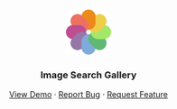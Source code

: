 <!--

<!-- PROJECT LOGO -->
<br />
<p align="center">
  <a href="https://github.com/Curlos/Weather-Forecaster">
    <img src="/public/photos.png" alt="Logo" width="80" height="80">
  </a>

  <h3 align="center">Image Search Gallery</h3>

  <p align="center">
    <a href="https://frosty-brahmagupta-e109f1.netlify.app/">View Demo</a>
    ·
    <a href="https://github.com/Curlos/Image-Search-Gallery/issues">Report Bug</a>
    ·
    <a href="https://github.com/Curlos/Image-Search-Gallery/issues">Request Feature</a>
  </p>
</p>
